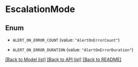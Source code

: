 # EscalationMode

## Enum


* `ALERT_ON_ERROR_COUNT` (value: `"AlertOnErrorCount"`)

* `ALERT_ON_ERROR_DURATION` (value: `"AlertOnErrorDuration"`)


[[Back to Model list]](../README.md#documentation-for-models) [[Back to API list]](../README.md#documentation-for-api-endpoints) [[Back to README]](../README.md)


